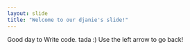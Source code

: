 ```yaml
---
layout: slide
title: "Welcome to our djanie's slide!"
---
```

Good day to Write code. tada :)
Use the left arrow to go back!

